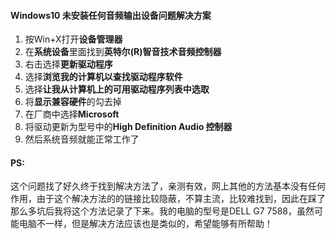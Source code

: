 #### Windows10 未安装任何音频输出设备问题解决方案

1. 按Win+X打开**设备管理器**
2. 在**系统设备**里面找到**英特尔(R)智音技术音频控制器**
3. 右击选择**更新驱动程序**
4. 选择**浏览我的计算机以查找驱动程序软件**
5. 选择**让我从计算机上的可用驱动程序列表中选取**
6. 将**显示兼容硬件**的勾去掉
7. 在厂商中选择**Microsoft**
8. 将驱动更新为型号中的**High Definition Audio 控制器**
9. 然后系统音频就能正常工作了

#### PS: 
这个问题找了好久终于找到解决方法了，亲测有效，网上其他的方法基本没有任何作用，由于这个解决方法的的链接比较隐蔽，不算主流，比较难找到，因此在踩了那么多坑后我将这个方法记录了下来。我的电脑的型号是DELL G7 7588，虽然可能电脑不一样，但是解决方法应该也是类似的，希望能够有所帮助！

